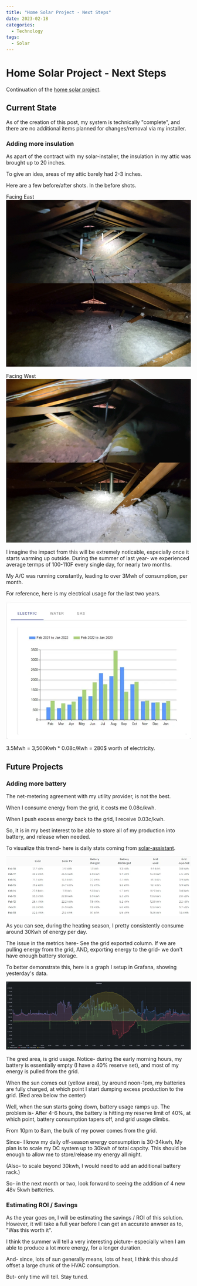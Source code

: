 ```yaml
---
title: "Home Solar Project - Next Steps"
date: 2023-02-18
categories:
  - Technology
tags:
  - Solar
---
```


# Home Solar Project - Next Steps

Continuation of the [home solar project](/pages/Projects/Solar-Project). 

<!-- more -->

## Current State

As of the creation of this post, my system is technically "complete", and there are no additional items planned for changes/removal via my installer.

### Adding more insulation

As apart of the contract with my solar-installer, the insulation in my attic was brought up to 20 inches.

To give an idea, areas of my attic barely had 2-3 inches.

Here are a few before/after shots. In the before shots.

Facing East
![](./assets-part5/facing-east.webP)

Facing West
![](./assets-part5/facing-west.webP)

I imagine the impact from this will be extremely noticable, especially once it starts warming up outside. During the summer of last year- we experienced average termps of 100-110F every single day, for nearly two months.

My A/C was running constantly, leading to over 3Mwh of consumption, per month.

For reference, here is my electrical usage for the last two years.

![](./assets-part5/utility-electric-usage.webP)

3.5Mwh = 3,500Kwh * 0.08c/Kwh = 280$ worth of electricity.

## Future Projects

### Adding more battery

The net-metering agreement with my utility provider, is not the  best.

When I consume energy from the grid, it costs me 0.08c/kwh.

When I push excess energy back to the grid, I receive 0.03c/kwh.

So, it is in my best interest to be able to store all of my production into battery, and release when needed.

To visualize this trend- here is daily stats coming from [solar-assistant](solar-assistant.md).

![Daily Stats from Solar-Assistant](./assets-part5/solar-assistant-daily-trends.webP)

As you can see, during the heating season, I pretty consistently consume around 30Kwh of energy per day.

The issue in the metrics here- See the grid exported column. If we are pulling energy from the grid, AND, exporting energy to the grid- we don't have enough battery storage.

To better demonstrate this, here is a graph I setup in Grafana, showing yesterday's data.

![Grafana Energy Dashboard](./assets-part5/grafana-energy-trends.webP)

The gred area, is grid usage. Notice- during the early morning hours, my battery is essentially empty (I have a 40% reserve set), and most of my energy is pulled from the grid.

When the sun comes out (yellow area), by around noon-1pm, my batteries are fully charged, at which point I start dumping excess production to the grid. (Red area below the center)

Well, when the sun starts going down, battery usage ramps up. The problem is- After 4-6 hours, the battery is hitting my reserve limit of 40%, at which point, battery consumption tapers off, and grid usage climbs.

From 10pm to 8am, the bulk of my power comes from the grid.

Since- I know my daily off-season energy consumption is 30-34kwh, My plan is to scale my DC system up to 30kwh of total capcity. This should be enough to allow me to store/release my energy all night.

(Also- to scale beyond 30kwh, I would need to add an additional battery rack.)

So- in the next month or two, look forward to seeing the addition of 4 new 48v 5kwh batteries.

### Estimating ROI / Savings

As the year goes on, I will be estimating the savings / ROI of this solution. However, it will take a full year before I can get an accurate anwser as to, "Was this worth it".

I think the summer will tell a very interesting picture- especially when I am able to produce a lot more energy, for a longer duration.

And- since, lots of sun generally means, lots of heat, I think this should offset a large chunk of the HVAC consumption.

But- only time will tell. Stay tuned.